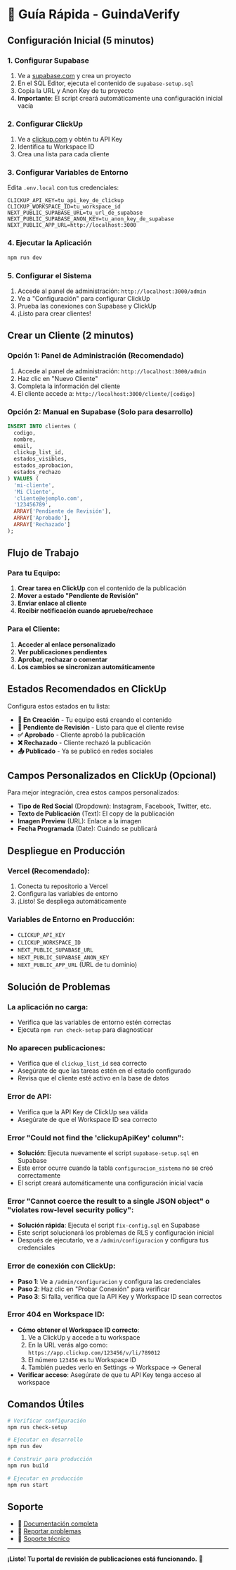 # 🚀 Guía Rápida - GuindaVerify

## Configuración Inicial (5 minutos)

### 1. Configurar Supabase
1. Ve a [supabase.com](https://supabase.com) y crea un proyecto
2. En el SQL Editor, ejecuta el contenido de `supabase-setup.sql`
3. Copia la URL y Anon Key de tu proyecto
4. **Importante**: El script creará automáticamente una configuración inicial vacía

### 2. Configurar ClickUp
1. Ve a [clickup.com](https://clickup.com) y obtén tu API Key
2. Identifica tu Workspace ID
3. Crea una lista para cada cliente

### 3. Configurar Variables de Entorno
Edita `.env.local` con tus credenciales:
```env
CLICKUP_API_KEY=tu_api_key_de_clickup
CLICKUP_WORKSPACE_ID=tu_workspace_id
NEXT_PUBLIC_SUPABASE_URL=tu_url_de_supabase
NEXT_PUBLIC_SUPABASE_ANON_KEY=tu_anon_key_de_supabase
NEXT_PUBLIC_APP_URL=http://localhost:3000
```

### 4. Ejecutar la Aplicación
```bash
npm run dev
```

### 5. Configurar el Sistema
1. Accede al panel de administración: `http://localhost:3000/admin`
2. Ve a "Configuración" para configurar ClickUp
3. Prueba las conexiones con Supabase y ClickUp
4. ¡Listo para crear clientes!

## Crear un Cliente (2 minutos)

### Opción 1: Panel de Administración (Recomendado)
1. Accede al panel de administración: `http://localhost:3000/admin`
2. Haz clic en "Nuevo Cliente"
3. Completa la información del cliente
4. El cliente accede a: `http://localhost:3000/cliente/[codigo]`

### Opción 2: Manual en Supabase (Solo para desarrollo)
```sql
INSERT INTO clientes (
  codigo,
  nombre,
  email,
  clickup_list_id,
  estados_visibles,
  estados_aprobacion,
  estados_rechazo
) VALUES (
  'mi-cliente',
  'Mi Cliente',
  'cliente@ejemplo.com',
  '123456789',
  ARRAY['Pendiente de Revisión'],
  ARRAY['Aprobado'],
  ARRAY['Rechazado']
);
```

## Flujo de Trabajo

### Para tu Equipo:
1. **Crear tarea en ClickUp** con el contenido de la publicación
2. **Mover a estado "Pendiente de Revisión"**
3. **Enviar enlace al cliente**
4. **Recibir notificación cuando apruebe/rechace**

### Para el Cliente:
1. **Acceder al enlace personalizado**
2. **Ver publicaciones pendientes**
3. **Aprobar, rechazar o comentar**
4. **Los cambios se sincronizan automáticamente**

## Estados Recomendados en ClickUp

Configura estos estados en tu lista:
- **📝 En Creación** - Tu equipo está creando el contenido
- **👀 Pendiente de Revisión** - Listo para que el cliente revise
- **✅ Aprobado** - Cliente aprobó la publicación
- **❌ Rechazado** - Cliente rechazó la publicación
- **📤 Publicado** - Ya se publicó en redes sociales

## Campos Personalizados en ClickUp (Opcional)

Para mejor integración, crea estos campos personalizados:
- **Tipo de Red Social** (Dropdown): Instagram, Facebook, Twitter, etc.
- **Texto de Publicación** (Text): El copy de la publicación
- **Imagen Preview** (URL): Enlace a la imagen
- **Fecha Programada** (Date): Cuándo se publicará

## Despliegue en Producción

### Vercel (Recomendado):
1. Conecta tu repositorio a Vercel
2. Configura las variables de entorno
3. ¡Listo! Se despliega automáticamente

### Variables de Entorno en Producción:
- `CLICKUP_API_KEY`
- `CLICKUP_WORKSPACE_ID`
- `NEXT_PUBLIC_SUPABASE_URL`
- `NEXT_PUBLIC_SUPABASE_ANON_KEY`
- `NEXT_PUBLIC_APP_URL` (URL de tu dominio)

## Solución de Problemas

### La aplicación no carga:
- Verifica que las variables de entorno estén correctas
- Ejecuta `npm run check-setup` para diagnosticar

### No aparecen publicaciones:
- Verifica que el `clickup_list_id` sea correcto
- Asegúrate de que las tareas estén en el estado configurado
- Revisa que el cliente esté activo en la base de datos

### Error de API:
- Verifica que la API Key de ClickUp sea válida
- Asegúrate de que el Workspace ID sea correcto

### Error "Could not find the 'clickupApiKey' column":
- **Solución**: Ejecuta nuevamente el script `supabase-setup.sql` en Supabase
- Este error ocurre cuando la tabla `configuracion_sistema` no se creó correctamente
- El script creará automáticamente una configuración inicial vacía

### Error "Cannot coerce the result to a single JSON object" o "violates row-level security policy":
- **Solución rápida**: Ejecuta el script `fix-config.sql` en Supabase
- Este script solucionará los problemas de RLS y configuración inicial
- Después de ejecutarlo, ve a `/admin/configuracion` y configura tus credenciales

### Error de conexión con ClickUp:
- **Paso 1**: Ve a `/admin/configuracion` y configura las credenciales
- **Paso 2**: Haz clic en "Probar Conexión" para verificar
- **Paso 3**: Si falla, verifica que la API Key y Workspace ID sean correctos

### Error 404 en Workspace ID:
- **Cómo obtener el Workspace ID correcto**:
  1. Ve a ClickUp y accede a tu workspace
  2. En la URL verás algo como: `https://app.clickup.com/123456/v/li/789012`
  3. El número `123456` es tu Workspace ID
  4. También puedes verlo en Settings → Workspace → General
- **Verificar acceso**: Asegúrate de que tu API Key tenga acceso al workspace

## Comandos Útiles

```bash
# Verificar configuración
npm run check-setup

# Ejecutar en desarrollo
npm run dev

# Construir para producción
npm run build

# Ejecutar en producción
npm run start
```

## Soporte

- 📖 [Documentación completa](README.md)
- 🐛 [Reportar problemas](https://github.com/tu-usuario/guinda-verify/issues)
- 💬 [Soporte técnico](mailto:soporte@tuempresa.com)

---

**¡Listo! Tu portal de revisión de publicaciones está funcionando.** 🎉 